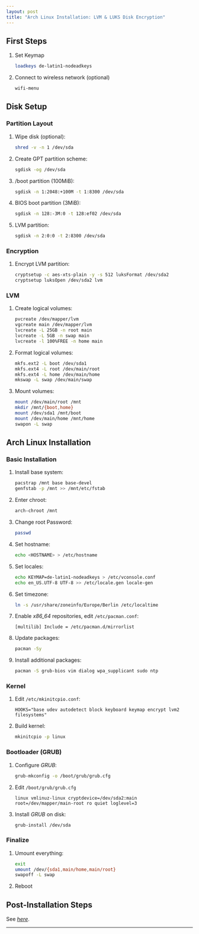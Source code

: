 ```yaml
---
layout: post
title: "Arch Linux Installation: LVM & LUKS Disk Encryption"
---
```


## First Steps
1. Set Keymap
   ```bash
   loadkeys de-latin1-nodeadkeys
   ```
2. Connect to wireless network (optional)
   ```bash
   wifi-menu
   ```

## Disk Setup
### Partition Layout
1. Wipe disk (optional):
   ```bash
   shred -v -n 1 /dev/sda
   ```
2. Create GPT partition scheme:
   ```bash
   sgdisk -og /dev/sda
   ```
3. /boot partition (100MiB):
   ```bash
   sgdisk -n 1:2048:+100M -t 1:8300 /dev/sda
   ```
4. BIOS boot partition (3MiB):
   ```bash
   sgdisk -n 128:-3M:0 -t 128:ef02 /dev/sda
   ```
5. LVM partition:
   ```bash
   sgdisk -n 2:0:0 -t 2:8300 /dev/sda
   ```

### Encryption
1. Encrypt LVM partition:
   ```bash
   cryptsetup -c aes-xts-plain -y -s 512 luksFormat /dev/sda2
   cryptsetup luksOpen /dev/sda2 lvm
   ```

### LVM
1. Create logical volumes:
   ```bash
   pvcreate /dev/mapper/lvm
   vgcreate main /dev/mapper/lvm
   lvcreate -L 25GB -n root main
   lvcreate -L 5GB -n swap main
   lvcreate -l 100%FREE -n home main
   ```
2. Format logical volumes:
   ```bash
   mkfs.ext2 -L boot /dev/sda1
   mkfs.ext4 -L root /dev/main/root
   mkfs.ext4 -L home /dev/main/home
   mkswap -L swap /dev/main/swap
   ```
3. Mount volumes:
   ```bash
   mount /dev/main/root /mnt
   mkdir /mnt/{boot,home}
   mount /dev/sda1 /mnt/boot
   mount /dev/main/home /mnt/home
   swapon -L swap
   ```

## Arch Linux Installation
### Basic Installation
1. Install base system:
   ```bash
   pacstrap /mnt base base-devel
   genfstab -p /mnt >> /mnt/etc/fstab
   ```
2. Enter chroot:
   ```bash
   arch-chroot /mnt
   ```
3. Change root Password:
   ```bash
   passwd
   ```
4. Set hostname:
   ```bash
   echo <HOSTNAME> > /etc/hostname
   ```
5. Set locales:
   ```bash
   echo KEYMAP=de-latin1-nodeadkeys > /etc/vconsole.conf
   echo en_US.UTF-8 UTF-8 >> /etc/locale.gen locale-gen
   ```
6. Set timezone:
   ```bash
   ln -s /usr/share/zoneinfo/Europe/Berlin /etc/localtime
   ```
7. Enable *x86_64* repositories, edit `/etc/pacman.conf`:
   ```
   [multilib] Include = /etc/pacman.d/mirrorlist
   ```
8. Update packages:
   ```bash
   pacman -Sy
   ```
9. Install additional packages:
   ```bash
   pacman -S grub-bios vim dialog wpa_supplicant sudo ntp
   ```
 
### Kernel
1. Edit `/etc/mkinitcpio.conf`:
   ```
   HOOKS="base udev autodetect block keyboard keymap encrypt lvm2 filesystems"
   ```
2. Build kernel:
   ```bash
   mkinitcpio -p linux
   ```

### Bootloader (GRUB)
1. Configure *GRUB*:
   ```bash
   grub-mkconfig -o /boot/grub/grub.cfg
   ```
2. Edit `/boot/grub/grub.cfg`
   ```
   linux vmlinuz-linux cryptdevice=/dev/sda2:main root=/dev/mapper/main-root ro quiet loglevel=3
   ```
3. Install *GRUB* on disk:
   ```bash
   grub-install /dev/sda
   ```

### Finalize
1. Umount everything:
   ```bash
   exit
   umount /dev/{sda1,main/home,main/root}
   swapoff -L swap
   ```
2. Reboot

## Post-Installation Steps
See [*here*](/arch-linux-post-installation-steps).

---
